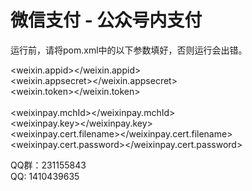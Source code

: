 # 微信支付 - 公众号内支付

  运行前，请将pom.xml中的以下参数填好，否则运行会出错。
  
  <weixin.appid></weixin.appid><br/>
  <weixin.appsecret></weixin.appsecret><br/>
  <weixin.token></weixin.token><br/>
<br/>
  <weixinpay.mchId></weixinpay.mchId><br>
  <weixinpay.key></weixinpay.key><br>
  <weixinpay.cert.filename></weixinpay.cert.filename><br/>
  <weixinpay.cert.password></weixinpay.cert.password><br/>



QQ群：231155843<br/>
QQ: 1410439635<br/>
